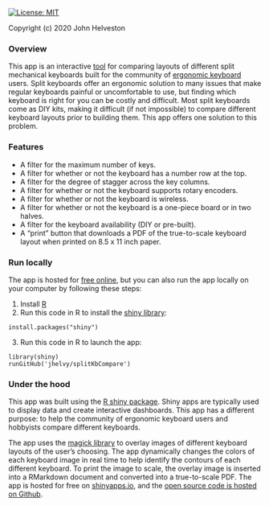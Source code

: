 
<!-- README.md is generated from README.Rmd. Please edit that file -->

[![License:
MIT](https://img.shields.io/github/license/jhelvy/splitKbCompare)](https://github.com/jhelvy/splitKbCompare/blob/master/LICENSE.txt)

<a href="https://github.com/jhelvy/splitKbCompare" target="_blank">
<i class="fa fa-github fa-lg"></i></a> Copyright (c) 2020 John Helveston

### Overview

This app is an interactive
[tool](https://jhelvy.shinyapps.io/splitkbcompare/) for comparing
layouts of different split mechanical keyboards built for the community
of [ergonomic keyboard](https://www.reddit.com/r/ErgoMechKeyboards/)
users. Split keyboards offer an ergonomic solution to many issues that
make regular keyboards painful or uncomfortable to use, but finding
which keyboard is right for you can be costly and difficult. Most split
keyboards come as DIY kits, making it difficult (if not impossible) to
compare different keyboard layouts prior to building them. This app
offers one solution to this problem.

### Features

  - A filter for the maximum number of keys.
  - A filter for whether or not the keyboard has a number row at the
    top.
  - A filter for the degree of stagger across the key columns.
  - A filter for whether or not the keyboard supports rotary encoders.
  - A filter for whether or not the keyboard is wireless.
  - A filter for whether or not the keyboard is a one-piece board or in
    two halves.
  - A filter for the keyboard availability (DIY or pre-built).
  - A “print” button that downloads a PDF of the true-to-scale keyboard
    layout when printed on 8.5 x 11 inch paper.

### Run locally

The app is hosted for [free
online](https://jhelvy.shinyapps.io/splitkbcompare/), but you can also
run the app locally on your computer by following these steps:

1.  Install [R](https://cloud.r-project.org/)
2.  Run this code in R to install the [shiny
    library](https://shiny.rstudio.com/):

<!-- end list -->

    install.packages("shiny")

3.  Run this code in R to launch the app:

<!-- end list -->

    library(shiny)
    runGitHub('jhelvy/splitKbCompare')

### Under the hood

This app was built using the [R shiny
package](https://shiny.rstudio.com/). Shiny apps are typically used to
display data and create interactive dashboards. This app has a different
purpose: to help the community of ergonomic keyboard users and hobbyists
compare different keyboards.

The app uses the [magick
library](https://cran.r-project.org/web/packages/magick/vignettes/intro.html)
to overlay images of different keyboard layouts of the user’s choosing.
The app dynamically changes the colors of each keyboard image in real
time to help identify the contours of each different keyboard. To print
the image to scale, the overlay image is inserted into a RMarkdown
document and converted into a true-to-scale PDF. The app is hosted for
free on [shinyapps.io](https://www.shinyapps.io/), and the [open source
code is hosted on Github](https://github.com/jhelvy/splitKbCompare).
